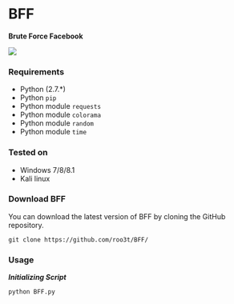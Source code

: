 # BFF
**Brute Force Facebook**

<img src="https://imgur.com/a/4r3hbEB.png" />

 ### Requirements

- Python (2.7.*)
- Python `pip`
- Python module `requests`
- Python module `colorama`
- Python module `random`
- Python module `time`

### Tested on

- Windows 7/8/8.1
- Kali linux
 
### Download BFF

You can download the latest version of BFF by cloning the GitHub repository.

	git clone https://github.com/roo3t/BFF/
	
### Usage

***Initializing Script***

	python BFF.py
